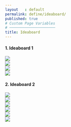 ```yaml
---
layout   : default
permalink: define/ideaboard/
published: true
# Custom Page Variables
# ─────────────────────
title: Ideaboard
---
```


#### 1. Ideaboard 1

<div class="galery">
  <div class="item"><img src="/1718-nmd3-project-clauwers_cocquyt/assets/img/id1.jpg"/></div>
  <div class="item"><img src="https://picsum.photos/600/1000/?random?image=3" alt=""></div>
  <div class="item"><img src="/1718-nmd3-project-clauwers_cocquyt/assets/img/id5.jpg"/></div>
  <div class="item"><img src="https://picsum.photos/1000/1000/?random?image=4" alt=""></div>
  <div class="item"><img src="/1718-nmd3-project-clauwers_cocquyt/assets/img/id7.jpg"/></div>
   <div class="item"><img src="/1718-nmd3-project-clauwers_cocquyt/assets/img/id9.jpg"/></div>
</div>


#### 2. Ideaboard 2

<div class="galery">
  <div class="item"><img src="/1718-nmd3-project-clauwers_cocquyt/assets/img/id2.png"/></div>
    <div class="item"><img src="/1718-nmd3-project-clauwers_cocquyt/assets/img/id3.jpg"/></div>
  <div class="item"><img src="/1718-nmd3-project-clauwers_cocquyt/assets/img/id4.jpg"/></div>
 <div class="item"><img src="/1718-nmd3-project-clauwers_cocquyt/assets/img/id6.jpg"/></div>
   <div class="item"><img src="/1718-nmd3-project-clauwers_cocquyt/assets/img/id8.jpg"/></div>
  <div class="item"><img src="/1718-nmd3-project-clauwers_cocquyt/assets/img/id10.jpg"/></div>
</div>